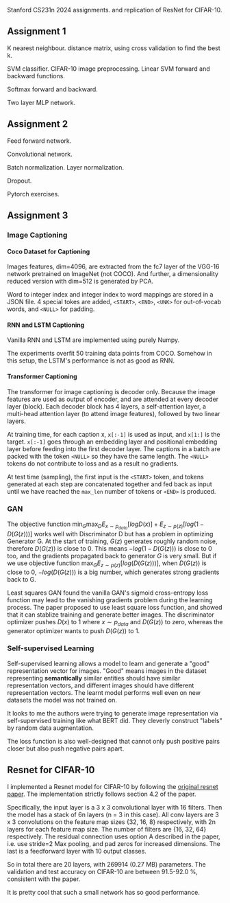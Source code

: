 
Stanford CS231n 2024 assignments. and replication of ResNet for CIFAR-10.

## Assignment 1

K nearest neighbour. distance matrix, using cross validation to find the best k.

SVM classifier. CIFAR-10 image preprocessing. Linear SVM forward and backward functions. 

Softmax forward and backward.

Two layer MLP network.

## Assignment 2

Feed forward network. 

Convolutional network.

Batch normalization. Layer normalization. 

Dropout.

Pytorch exercises. 

## Assignment 3

### Image Captioning
#### Coco Dataset for Captioning

Images features, dim=4096, are extracted from the fc7 layer of the VGG-16 network pretrained on ImageNet (not COCO).
And further, a dimensionality reduced version with dim=512 is generated by PCA.

Word to integer index and integer index to word mappings are stored in a JSON file.
4 special tokes are added, `<START>`, `<END>`, `<UNK>` for out-of-vocab words, and `<NULL>` for padding.


#### RNN and LSTM Captioning

Vanilla RNN and LSTM are implemented using purely Numpy.

The experiments overfit 50 training data points from COCO. Somehow in this setup, the LSTM's performance is not as good as RNN.


#### Transformer Captioning

The transformer for image captioning is decoder only. Because the image features are used as output of encoder, and are attended at every decoder layer (block).
Each decoder block has 4 layers, a self-attention layer, a multi-head attention layer (to attend image features), followed by two linear layers. 

At training time, for each caption x, `x[:-1]` is used as input, and `x[1:]` is the target. `x[:-1]` goes through an embedding layer and positional embedding layer before feeding into the first decoder layer.
The captions in a batch are packed with the token `<NULL>` so they have the same length. The `<NULL>` tokens do not contribute to loss and as a result no gradients.

At test time (sampling), the first input is the `<START>` token, and tokens generated at each step are concatenated together and fed back as input until we have reached the `max_len` number of tokens or `<END>` is produced. 

### GAN

The objective function $\displaystyle \min_G \max_D E_{x \sim p_{data}}[logD(x)] + E_{z \sim p(z)}[log(1 - D(G(z)))]$ 
works well with Discriminator D but has a problem in optimizing Generator G.
At the start of training, $G(z)$ generates roughly random noise, therefore $D(G(z))$ is close to 0. This means  $-log(1 - D(G(z)))$ is close to 0 too, and the gradients propagated back to generator $G$ is very small.
But if we use objective function  $\displaystyle \max_GE_{z \sim p(z)}[log(D(G(z)))]$, when $D(G(z))$ is close to 0, $-log(D(G(z)))$ is a big number, which generates strong gradients back to G.

Least squares GAN found the vanilla GAN's sigmoid cross-entropy loss function may lead to the vanishing gradients problem during the learning process. The paper proposed to use least square loss function, and showed that it can stablize training and generate better images. The discriminator optimizer pushes $D(x)$ to 1 where $x \sim p_{data}$ and $D(G(z))$ to zero, whereas the generator optimizer wants to push $D(G(z))$ to 1.

### Self-supervised Learning

Self-supervised learning allows a model to learn and generate a "good" representation vector for images. "Good" means images in the dataset representing **semantically** similar entities should have similar representation vectors, and different images should have different representation vectors. The learnt model performs well even on new datasets the model was not trained on.

It looks to me the authors were trying to generate image representation via self-supervised training like what BERT did. They cleverly construct "labels" by random data augmentation.

The loss function is also well-designed that cannot only push positive pairs closer but also push negative pairs apart.


## Resnet for CIFAR-10

I implemented a Resnet model for CIFAR-10 by following the [original resnet paper](https://arxiv.org/abs/1512.03385). The implementation strictly follows section 4.2 of the paper. 

Specifically, the input layer is a 3 x 3 convolutional layer with 16 filters. Then the model has a stack of 6n layers (n = 3 in this case). All conv layers are 3 x 3 convolutions on the feature map sizes {32, 16, 8} respectively, with 2n layers for each feature map size. The number of filters are {16, 32, 64} respectively. 
The residual connection uses option A described in the paper, i.e. use stride=2 Max pooling, and pad zeros for increased dimensions.
The last is a feedforward layer with 10 output classes.

So in total there are 20 layers, with 269914 (0.27 MB) parameters.
The validation and test accuracy on CIFAR-10 are between 91.5-92.0 %, consistent with the paper.

It is pretty cool that such a small network has so good performance.
